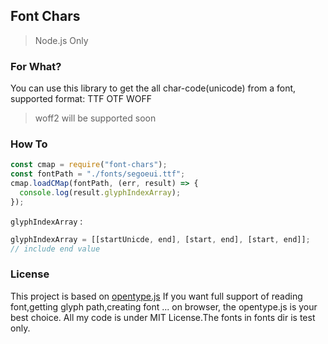 ## Font Chars

> Node.js Only

### For What?

You can use this library to get the all char-code(unicode) from a font, supported format: TTF OTF WOFF

> woff2 will be supported soon

### How To

```js
const cmap = require("font-chars");
const fontPath = "./fonts/segoeui.ttf";
cmap.loadCMap(fontPath, (err, result) => {
  console.log(result.glyphIndexArray);
});
```

`glyphIndexArray` :

```js
glyphIndexArray = [[startUnicde, end], [start, end], [start, end]];
// include end value
```

### License

This project is based on [opentype.js](https://github.com/opentypejs/opentype.js)
If you want full support of reading font,getting glyph path,creating font ... on browser, the opentype.js is your best choice.
All my code is under MIT License.The fonts in fonts dir is test only.
